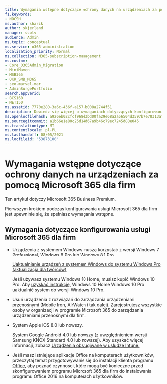 ```yaml
---
title: Wymagania wstępne dotyczące ochrony danych na urządzeniach za pomocą Microsoft 365 dla firm
f1.keywords:
- NOCSH
ms.author: sharik
author: skjerland
manager: scotv
audience: Admin
ms.topic: conceptual
ms.service: o365-administration
localization_priority: Normal
ms.collection: M365-subscription-management
ms.custom:
- Core_O365Admin_Migration
- MiniMaven
- MSB365
- OKR_SMB_M365
- seo-marvel-mar
- AdminSurgePortfolio
search.appverid:
- BCS160
- MET150
ms.assetid: 7770e280-3a6c-436f-a157-b008a2744f51
description: Dowiedz się więcej o wymaganiach dotyczących konfigurowania usługi Microsoft 365 dla firm i ochrony danych służbowych na urządzeniach użytkowników.
ms.openlocfilehash: a926eb02cfcf968d3bd00fa29e68a2a56504d3597b7e78313af99af582a20b58
ms.sourcegitcommit: a1b66e1e80c25d14d67a9b46c79ec7245d88e045
ms.translationtype: MT
ms.contentlocale: pl-PL
ms.lasthandoff: 08/05/2021
ms.locfileid: "53873100"
---
```

# <a name="prerequisites-for-protecting-data-on-devices-with-microsoft-365-for-business"></a>Wymagania wstępne dotyczące ochrony danych na urządzeniach za pomocą Microsoft 365 dla firm

Ten artykuł dotyczy Microsoft 365 Business Premium.

Pierwszym krokiem podczas konfigurowania usługi Microsoft 365 dla firm jest upewninie się, że spełniasz wymagania wstępne.
  
## <a name="requirements-for-setting-up-your-organization-with-microsoft-365-for-business"></a>Wymagania dotyczące konfigurowania usługi Microsoft 365 dla firm

- Urządzenia z systemem Windows muszą korzystać z wersji Windows 7 Professional, Windows 8 Pro lub Windows 8.1 Pro.
    
    [Uaktualnianie urządzeń z systemem Windows do systemu Windows Pro (aktualizacja dla twórców)](upgrade-to-windows-pro-creators-update.md)
    
    Jeśli używasz systemu Windows 10 Home, musisz kupić  Windows 10 Pro. Aby [uzyskać instrukcje,](../business-video/upgrade.md) Windows 10 Home Windows 10 Pro uaktualnić system do wersji Windows 10 Pro. 
    
- Usuń urządzenia z rozwiązań do zarządzania urządzeniami przenośnymi (Mobile Iron, AirWatch i tak dalej). Zarejestrujesz wszystkie osoby w organizacji w programie Microsoft 365 do zarządzania urządzeniami przenośnymi dla firm.
    
- System Apple iOS 8.0 lub nowszy.
    
    System Google Android 4.0 lub nowszy (z uwzględnieniem wersji Samsung KNOX Standard 4.0 lub nowszej). Aby uzyskać więcej informacji, zobacz [Urządzenia obsługiwane w usłudze Intune.](/mem/intune/fundamentals/supported-devices-browsers)
    
- Jeśli masz istniejące aplikacje Office na komputerach użytkowników, przeczytaj temat przygotowywanie się do instalacji klienta programu [Office,](prepare-for-office-client-deployment.md) aby poznać czynności, które mogą być konieczne przed skonfigurowaniem programu Microsoft 365 dla firm do instalowania programu Office 2016 na komputerach użytkowników.